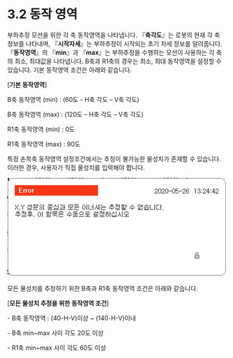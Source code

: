 ﻿# 3.2 동작 영역

부하추정 모션을 위한 각 축 동작영역을 나타냅니다. 『**축각도**』는 로봇의 현재 각 축 정보를 나타내며, 『**시작자세**』는 부하추정이 시작되는 초기 자세 정보를 알려줍니다. 『**동작영역**』의 『**min**』과 『**max**』는 부하추정을 수행하는 모션이 사용하는 각 축의 최소, 최대값을 나타냅니다. B축과 R1축의 경우는 최소, 최대 동작영역을 설정할 수 있습니다. 기본 동작영역 조건은 아래와 같습니다.

\[**기본 동작영역**]

&#x20;  B축   동작영역 (min) : (60도 - H축 각도 – V축 각도)

&#x20;  B축   동작영역 (max) : (120도 – H축 각도 – V축 각도)

&#x20;  R1축  동작영역 (min) : 0도

&#x20;  R1축  동작영역 (max) : 90도

특정 손목축 동작영역 설정조건에서는 추정이 불가능한 물성치가 존재할 수 있습니다. 이러한 경우, 사용자가 직접 물성치를 입력해야 합니다.

![그림 4 무게중심(Cx, Cy)과 이너셔 추정 불가 조건에서의 경고문](<../_assets/image_3.png>)

모든 물성치를 추정하기 위한 B축과 R1축 동작영역 조건은 아래와 같습니다.

\[**모든 물성치 추정을 위한 동작영역 조건**]

&#x20;  \- B축 동작영역 : (40-H-V)이상 \~ (140-H-V)이내

&#x20;  \- B축 min\~max 사이 각도 20도 이상

&#x20;  \- R1축 min\~max 사이 각도 60도 이상
